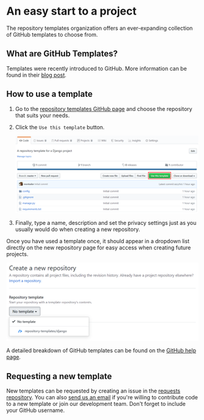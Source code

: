 # An easy start to a project

The repository templates organization offers an ever-expanding
collection of GitHub templates to choose from.

## What are GitHub Templates?

Templates were recently introduced to GitHub. More information can be
found in their [blog post][templates-blog-post].

## How to use a template

1. Go to the [repository templates GitHub page][github-page] and choose
   the repository that suits your needs.
2. Click the `Use this template` button.

   ![image of the button](/assets/images/use_this_template.png)

3. Finally, type a name, description and set the privacy settings
   just as you usually would do when creating a new repository.

Once you have used a template once, it should appear in a dropdown
list directly on the new repository page for easy access when creating
future projects.

![image of dropdown list containing template](/assets/images/dropdown_templates.png)

A detailed breakdown of GitHub templates can be found
on the [GitHub help page][github-use-template-help].

## Requesting a new template

New templates can be requested by creating an issue in the [requests repository][requests-page].
You can also [send us an email][contact-email] if you're willing to contribute code to a new template
or join our development team. Don't forget to include your GitHub username.


[github-page]: https://github.com/repository-templates
[requests-page]: https://github.com/repository-templates/repo-requests/issues/new
[contact-email]: mailto:templates@montudor.com
[templates-blog-post]: https://github.blog/2019-06-06-generate-new-repositories-with-repository-templates/
[github-use-template-help]: https://help.github.com/en/articles/creating-a-repository-from-a-template
